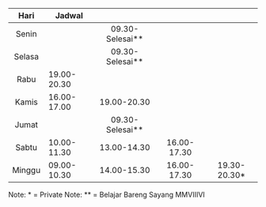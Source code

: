 |  Hari  | Jadwal      |                 |             |              |
| :----: | ----------- | :-------------: | :---------: | :----------: |
| Senin  |             | 09.30-Selesai** |             |              |
| Selasa |             | 09.30-Selesai** |             |              |
|  Rabu  | 19.00-20.30 |                 |             |              |
| Kamis  | 16.00-17.00 |   19.00-20.30   |             |              |
| Jumat  |             | 09.30-Selesai** |             |              |
| Sabtu  | 10.00-11.30 |   13.00-14.30   | 16.00-17.30 |              |
| Minggu | 09.00-10.30 |   14.00-15.30   | 16.00-17.30 | 19.30-20.30* |

Note: * = Private
Note: ** = Belajar Bareng Sayang
MMVIIIVI

